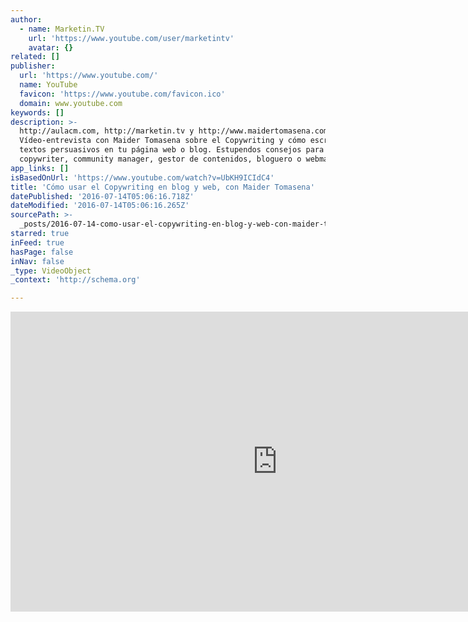 ```yaml
---
author:
  - name: Marketin.TV
    url: 'https://www.youtube.com/user/marketintv'
    avatar: {}
related: []
publisher:
  url: 'https://www.youtube.com/'
  name: YouTube
  favicon: 'https://www.youtube.com/favicon.ico'
  domain: www.youtube.com
keywords: []
description: >-
  http://aulacm.com, http://marketin.tv y http://www.maidertomasena.com.
  Vídeo-entrevista con Maider Tomasena sobre el Copywriting y cómo escribir
  textos persuasivos en tu página web o blog. Estupendos consejos para cualquier
  copywriter, community manager, gestor de contenidos, bloguero o webmaster.
app_links: []
isBasedOnUrl: 'https://www.youtube.com/watch?v=UbKH9ICIdC4'
title: 'Cómo usar el Copywriting en blog y web, con Maider Tomasena'
datePublished: '2016-07-14T05:06:16.718Z'
dateModified: '2016-07-14T05:06:16.265Z'
sourcePath: >-
  _posts/2016-07-14-como-usar-el-copywriting-en-blog-y-web-con-maider-tomasena.md
starred: true
inFeed: true
hasPage: false
inNav: false
_type: VideoObject
_context: 'http://schema.org'

---
```

<iframe src="https://cdn.embedly.com/widgets/media.html?src=https%3A%2F%2Fwww.youtube.com%2Fembed%2FUbKH9ICIdC4%3Ffeature%3Doembed&amp;url=http%3A%2F%2Fwww.youtube.com%2Fwatch%3Fv%3DUbKH9ICIdC4&amp;image=https%3A%2F%2Fi.ytimg.com%2Fvi%2FUbKH9ICIdC4%2Fhqdefault.jpg&amp;key=b7d04c9b404c499eba89ee7072e1c4f7&amp;type=text%2Fhtml&amp;schema=youtube" width="854" height="480" scrolling="no" frameborder="0" allowfullscreen="" style=""></iframe>